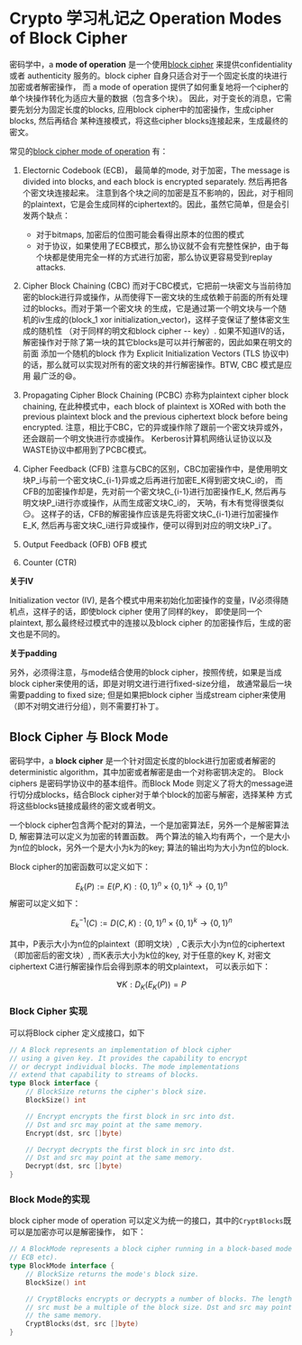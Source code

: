 # Crypto 学习札记之 Operation Modes of Block Cipher
密码学中，a <b>mode of operation</b> 是一个使用[block cipher][1] 
来提供confidentiality 或者 authenticity 服务的。block cipher 自身只适合对于一个固定长度的块进行加密或者解密操作，
而 a mode of operation 提供了如何重复地将一个cipher的单个块操作转化为适应大量的数据（包含多个块）。
因此，对于变长的消息，它需要先划分为固定长度的blocks, 应用block cipher中的加密操作，生成cipher blocks, 然后再结合
某种连接模式，将这些cipher blocks连接起来，生成最终的密文。

常见的[block cipher mode of operation][2] 有：

1. Electornic Codebook (ECB)，
  最简单的mode, 对于加密，The message is divided into blocks, and each block is encrypted separately. 然后再把各个密文块连接起来。
  注意到各个块之间的加密是互不影响的，因此，对于相同的plaintext，它是会生成同样的ciphertext的。因此，虽然它简单，但是会引发两个缺点：
   - 对于bitmaps, 加密后的位图可能会看得出原本的位图的模式
   - 对于协议，如果使用了ECB模式，那么协议就不会有完整性保护，由于每个块都是使用完全一样的方式进行加密，那么协议更容易受到replay attacks.

2. Cipher Block Chaining (CBC)
  而对于CBC模式，它把前一块密文与当前待加密的block进行异或操作，从而使得下一密文块的生成依赖于前面的所有处理过的blocks。而对于第一个密文块
  的生成，它是通过第一个明文块与一个随机的iv生成的(block_1 xor initialization_vector)，这样子变保证了整体密文生成的随机性
  （对于同样的明文和block cipher -- key）. 如果不知道IV的话，解密操作对于除了第一块的其它blocks是可以并行解密的，因此如果在明文的前面
  添加一个随机的block 作为 Explicit Initialization Vectors (TLS 协议中)的话，那么就可以实现对所有的密文块的并行解密操作。BTW, CBC 模式是应用
  最广泛的😄。

3. Propagating Cipher Block Chaining (PCBC)
  亦称为plaintext cipher block chaining, 在此种模式中，each block of plaintext is XORed with
  both the previous plaintext block and the previous ciphertext block before being encrypted. 
  注意，相比于CBC，它的异或操作除了跟前一个密文块异或外，还会跟前一个明文快进行亦或操作。
  Kerberos计算机网络认证协议以及WASTE协议中都用到了PCBC模式。

4. Cipher Feedback (CFB)
  注意与CBC的区别，CBC加密操作中，是使用明文块P_i与前一个密文块C_{i-1}异或之后再进行加密E_K得到密文块C_i的，
  而CFB的加密操作却是，先对前一个密文块C_{i-1}进行加密操作E_K, 然后再与明文块P_i进行亦或操作，从而生成密文块C_i的，
  天呐，有木有觉得很类似😏。
  这样子的话，CFB的解密操作应该是先将密文块C_{i-1}进行加密操作E_K, 然后再与密文块C_i进行异或操作，便可以得到对应的明文块P_i了。

5. Output Feedback (OFB)
  OFB 模式
6. Counter (CTR)

**关于IV**

Initialization vector (IV), 是各个模式中用来初始化加密操作的变量，IV必须得随机点，这样子的话，即使block cipher 使用了同样的key，
即使是同一个plaintext, 那么最终经过模式中的连接以及block cipher 的加密操作后，生成的密文也是不同的。

**关于padding**

另外，必须得注意，与mode结合使用的block cipher，按照传统，如果是当成block cipher来使用的话，即是对明文进行进行fixed-size分组，
故通常最后一块需要padding to fixed size; 但是如果把block cipher 当成stream cipher来使用（即不对明文进行分组），则不需要打补丁。

## Block Cipher 与 Block Mode
密码学中，a <b>block cipher</b> 是一个针对固定长度的block进行加密或者解密的deterministic algorithm，其中加密或者解密是由一个对称密钥决定的。
Block ciphers 是密码学协议中的基本组件。而Block Mode 则定义了将大的message进行切分成blocks，结合Block cipher对于单个block的加密与解密，选择某种
方式将这些blocks链接成最终的密文或者明文。

一个block cipher包含两个配对的算法，一个是加密算法E，另外一个是解密算法D, 解密算法可以定义为加密的转置函数。
两个算法的输入均有两个，一个是大小为n位的block，另外一个是大小为k为的key; 算法的输出均为大小为n位的block. 

Block cipher的加密函数可以定义如下：

$$ E_k(P) := E(P, K) : \{0, 1\}^n \times \{0, 1\}^k \rightarrow \{0, 1\}^n $$
解密可以定义如下：

$$ E_k^{-1}(C) := D(C, K) : \{0, 1\}^n \times \{0, 1\}^k \rightarrow \{0, 1\}^n $$

其中，P表示大小为n位的plaintext（即明文块）,  C表示大小为n位的ciphertext（即加密后的密文块）, 而K表示大小为k位的key, 
对于任意的key K, 对密文ciphertext C进行解密操作后会得到原本的明文plaintext， 可以表示如下：

$$ \forall{K} : D_K(E_K(P)) = P $$

### Block Cipher 实现
可以将Block cipher 定义成接口，如下
```go
// A Block represents an implementation of block cipher
// using a given key. It provides the capability to encrypt
// or decrypt individual blocks. The mode implementations
// extend that capability to streams of blocks.
type Block interface {
	// BlockSize returns the cipher's block size.
	BlockSize() int

	// Encrypt encrypts the first block in src into dst.
	// Dst and src may point at the same memory.
	Encrypt(dst, src []byte)

	// Decrypt decrypts the first block in src into dst.
	// Dst and src may point at the same memory.
	Decrypt(dst, src []byte)
}
```
### Block Mode的实现

block cipher mode of operation 可以定义为统一的接口，其中的`CryptBlocks`既可以是加密亦可以是解密操作，
如下：
```go
// A BlockMode represents a block cipher running in a block-based mode (CBC,
// ECB etc).
type BlockMode interface {
	// BlockSize returns the mode's block size.
	BlockSize() int

	// CryptBlocks encrypts or decrypts a number of blocks. The length of
	// src must be a multiple of the block size. Dst and src may point to
	// the same memory.
	CryptBlocks(dst, src []byte)
}
```

[1]: https://en.wikipedia.org/wiki/Block_cipher "Block Cipher"
[2]: https://en.wikipedia.org/wiki/Block_cipher_mode_of_operation "Block Cipher Mode of Operation"
